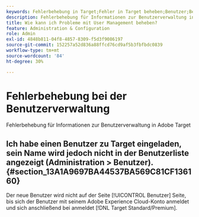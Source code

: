 ```yaml
---
keywords: Fehlerbehebung in Target;Fehler in Target beheben;Benutzer;Benutzerverwaltung
description: Fehlerbehebung für Informationen zur Benutzerverwaltung in Adobe Target
title: Wie kann ich Probleme mit User Management beheben?
feature: Administration & Configuration
role: Admin
exl-id: 4848b811-04f8-4857-8309-f5d3f9086197
source-git-commit: 152257a52d836a88ffcd76cd9af5b3fbfbdc0839
workflow-type: tm+mt
source-wordcount: '84'
ht-degree: 30%

---
```


# Fehlerbehebung bei der Benutzerverwaltung

Fehlerbehebung für Informationen zur Benutzerverwaltung in Adobe Target

## Ich habe einen Benutzer zu Target eingeladen, sein Name wird jedoch nicht in der Benutzerliste angezeigt (Administration > Benutzer). {#section_13A1A9697BA44537BA569C81CF136160}

Der neue Benutzer wird nicht auf der Seite [!UICONTROL Benutzer] Seite, bis sich der Benutzer mit seinem Adobe Experience Cloud-Konto anmeldet und sich anschließend bei anmeldet [!DNL Target Standard/Premium].
